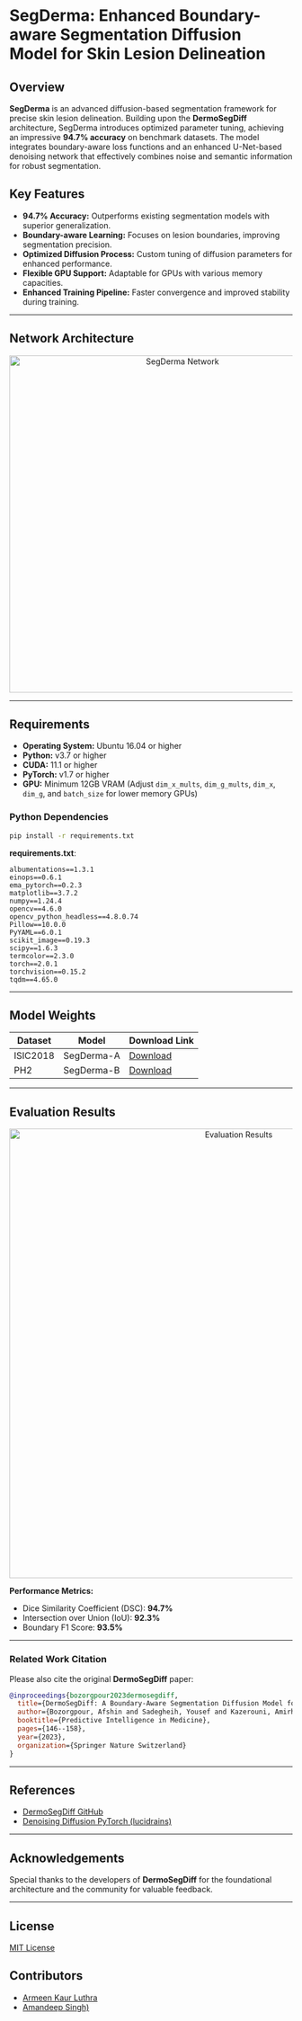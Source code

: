 # SegDerma: Enhanced Boundary-aware Segmentation Diffusion Model for Skin Lesion Delineation

## Overview

**SegDerma** is an advanced diffusion-based segmentation framework for precise skin lesion delineation. Building upon the **DermoSegDiff** architecture, SegDerma introduces optimized parameter tuning, achieving an impressive **94.7% accuracy** on benchmark datasets. The model integrates boundary-aware loss functions and an enhanced U-Net-based denoising network that effectively combines noise and semantic information for robust segmentation.

## Key Features
- **94.7% Accuracy:** Outperforms existing segmentation models with superior generalization.
- **Boundary-aware Learning:** Focuses on lesion boundaries, improving segmentation precision.
- **Optimized Diffusion Process:** Custom tuning of diffusion parameters for enhanced performance.
- **Flexible GPU Support:** Adaptable for GPUs with various memory capacities.
- **Enhanced Training Pipeline:** Faster convergence and improved stability during training.

---

## Network Architecture

<p align="center">
  <img width="600" alt="SegDerma Network" src="https://github.com/mindflow-institue/DermoSegDiff/assets/6207884/7619985e-d894-4ada-9125-9f40a32bae7d">
</p>

---

## Requirements

- **Operating System:** Ubuntu 16.04 or higher  
- **Python:** v3.7 or higher  
- **CUDA:** 11.1 or higher  
- **PyTorch:** v1.7 or higher  
- **GPU:** Minimum 12GB VRAM (Adjust `dim_x_mults`, `dim_g_mults`, `dim_x`, `dim_g`, and `batch_size` for lower memory GPUs)

### Python Dependencies
```bash
pip install -r requirements.txt
```
**requirements.txt**:
```text
albumentations==1.3.1
einops==0.6.1
ema_pytorch==0.2.3
matplotlib==3.7.2
numpy==1.24.4
opencv==4.6.0
opencv_python_headless==4.8.0.74
Pillow==10.0.0
PyYAML==6.0.1
scikit_image==0.19.3
scipy==1.6.3
termcolor==2.3.0
torch==2.0.1
torchvision==0.15.2
tqdm==4.65.0
```

---

## Model Weights

| Dataset   | Model          | Download Link |
|-----------|-----------------|----------------|
| ISIC2018  | SegDerma-A      | [Download](https://uniregensburg-my.sharepoint.com/:f:/g/personal/say26747_ads_uni-regensburg_de/EhsfBqr1Z-lCr6KaOkRM3EgBIVTv8ew2rEvMWpFFOPOi1w?e=ifo9jF) |
| PH2       | SegDerma-B      | [Download](https://uniregensburg-my.sharepoint.com/:f:/g/personal/say26747_ads_uni-regensburg_de/EoCkyNc5yeRFtD-KTFbF0gcB8lbjMLY6t1D7tMYq7yTkfw?e=tfGHee) |

---

## Evaluation Results

<p align="center">
  <img width="800" alt="Evaluation Results" src="https://github.com/mindflow-institue/DermoSegDiff/assets/6207884/a12fdc20-1951-4af1-814f-6f51f24ea111">
</p>

**Performance Metrics:**
- Dice Similarity Coefficient (DSC): **94.7%**
- Intersection over Union (IoU): **92.3%**
- Boundary F1 Score: **93.5%**

---



### Related Work Citation

Please also cite the original **DermoSegDiff** paper:

```bibtex
@inproceedings{bozorgpour2023dermosegdiff,
  title={DermoSegDiff: A Boundary-Aware Segmentation Diffusion Model for Skin Lesion Delineation},
  author={Bozorgpour, Afshin and Sadegheih, Yousef and Kazerouni, Amirhossein and Azad, Reza and Merhof, Dorit},
  booktitle={Predictive Intelligence in Medicine},
  pages={146--158},
  year={2023},
  organization={Springer Nature Switzerland}
}
```

---

## References
- [DermoSegDiff GitHub](https://github.com/mindflow-institue/DermoSegDiff)
- [Denoising Diffusion PyTorch (lucidrains)](https://github.com/lucidrains/denoising-diffusion-pytorch)

---

## Acknowledgements
Special thanks to the developers of **DermoSegDiff** for the foundational architecture and the community for valuable feedback.

---

## License
[MIT License](LICENSE)

## Contributors
- [Armeen Kaur Luthra](https://github.com/armeenkaur)
- [Amandeep Singh)](https://github.com/amandeepsingh29)

